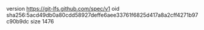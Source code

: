 version https://git-lfs.github.com/spec/v1
oid sha256:5acd49db0a80cdd58927deffe6aee33761f6825d417a8a2cff4271b97c90b9dc
size 1476
